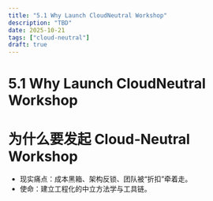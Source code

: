 ```yaml
---
title: "5.1 Why Launch CloudNeutral Workshop"
description: "TBD"
date: 2025-10-21
tags: ["cloud-neutral"]
draft: true
---
```


# 5.1 Why Launch CloudNeutral Workshop

# 为什么要发起 Cloud‑Neutral Workshop

- 现实痛点：成本黑箱、架构反锁、团队被“折扣”牵着走。
- 使命：建立工程化的中立方法学与工具链。
